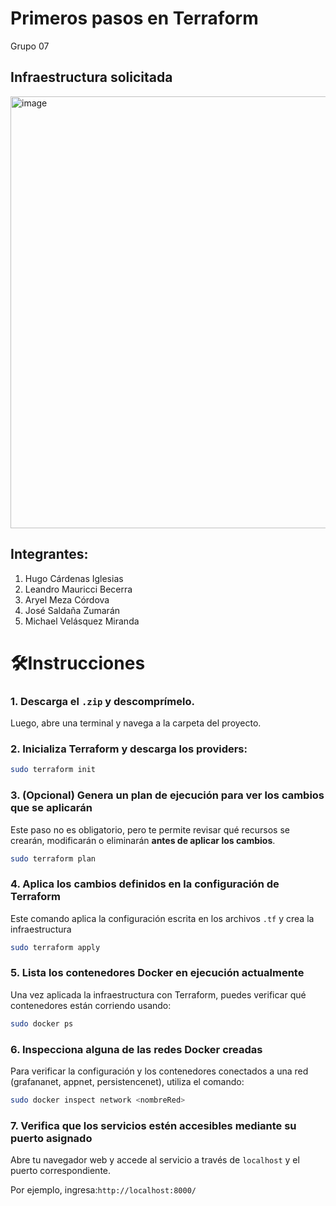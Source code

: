 # Primeros pasos en Terraform  
Grupo 07

## Infraestructura solicitada

<img width="1241" height="691" alt="image" src="https://github.com/user-attachments/assets/6fd4003f-fe07-4a4d-b2d3-cedee624e9b2" />

## Integrantes:

1. Hugo Cárdenas Iglesias  
2. Leandro Mauricci Becerra  
3. Aryel Meza Córdova  
4. José Saldaña Zumarán  
5. Michael Velásquez Miranda  

# 🛠Instrucciones

### 1. Descarga el `.zip` y descomprímelo.  
Luego, abre una terminal y navega a la carpeta del proyecto.

### 2. Inicializa Terraform y descarga los providers:

```bash
sudo terraform init
```

### 3. (Opcional) Genera un plan de ejecución para ver los cambios que se aplicarán

Este paso no es obligatorio, pero te permite revisar qué recursos se crearán, modificarán o eliminarán **antes de aplicar los cambios**.

```bash
sudo terraform plan
```

### 4. Aplica los cambios definidos en la configuración de Terraform

Este comando aplica la configuración escrita en los archivos `.tf` y crea la infraestructura

```bash
sudo terraform apply
```

### 5. Lista los contenedores Docker en ejecución actualmente

Una vez aplicada la infraestructura con Terraform, puedes verificar qué contenedores están corriendo usando:

```bash
sudo docker ps
```
### 6. Inspecciona alguna de las redes Docker creadas

Para verificar la configuración y los contenedores conectados a una red (grafananet, appnet, persistencenet), utiliza el comando:

```bash
sudo docker inspect network <nombreRed>
```
### 7. Verifica que los servicios estén accesibles mediante su puerto asignado

Abre tu navegador web y accede al servicio a través de `localhost` y el puerto correspondiente.

Por ejemplo, ingresa:`http://localhost:8000/`
